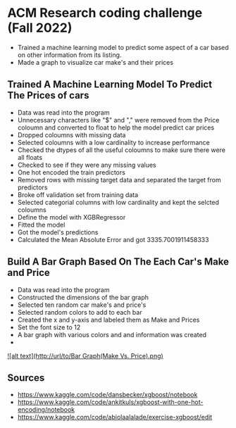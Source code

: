 # ACM Research coding challenge (Fall 2022)

- Trained a machine learning model to predict some aspect of a car based on other information from its listing.
- Made a graph to visualize car make's and their prices

## Trained A Machine Learning Model To Predict The Prices of cars
- Data was read into the program
- Unnecessary characters like "$" and "," were removed from the Price coloumn and converted to float to help the model predict car prices
- Dropped coloumns with missing data
- Selected coloumns with a low cardinality to increase performance
- Checked the dtypes of all the useful coloumns to make sure there were all floats
- Checked to see if they were any missing values
- One hot encoded the train predictors
- Removed rows with missing target data and separated the target from predictors
- Broke off validation set from training data
- Selected categorial columns with low cardinality and kept the selcted coloumns
- Define the model with XGBRegressor
- Fitted the model
- Got the model's predictions 
- Calculated the Mean Absolute Error and got 3335.7001911458333
## Build A Bar Graph Based On The Each Car's Make and Price
- Data was read into the program
- Constructed the dimensions of the bar graph
- Selected ten random car make's and price's
- Selected random colors to add to each bar 
- Created the x and y-axis and labeled them as Make and Prices
- Set the font size to 12
- A bar graph with various colors and and information was created
- 

[![alt text](http://url/to/Bar Graph(Make Vs. Price).png)
](https://github.com/abiolaalalade/ACM-Research-coding-challenge-22F/blob/main/Bar%20Graph(Make%20Vs.%20Price).png)

## Sources
- https://www.kaggle.com/code/dansbecker/xgboost/notebook
- https://www.kaggle.com/code/ankitkuls/xgboost-with-one-hot-encoding/notebook
- https://www.kaggle.com/code/abiolaalalade/exercise-xgboost/edit

